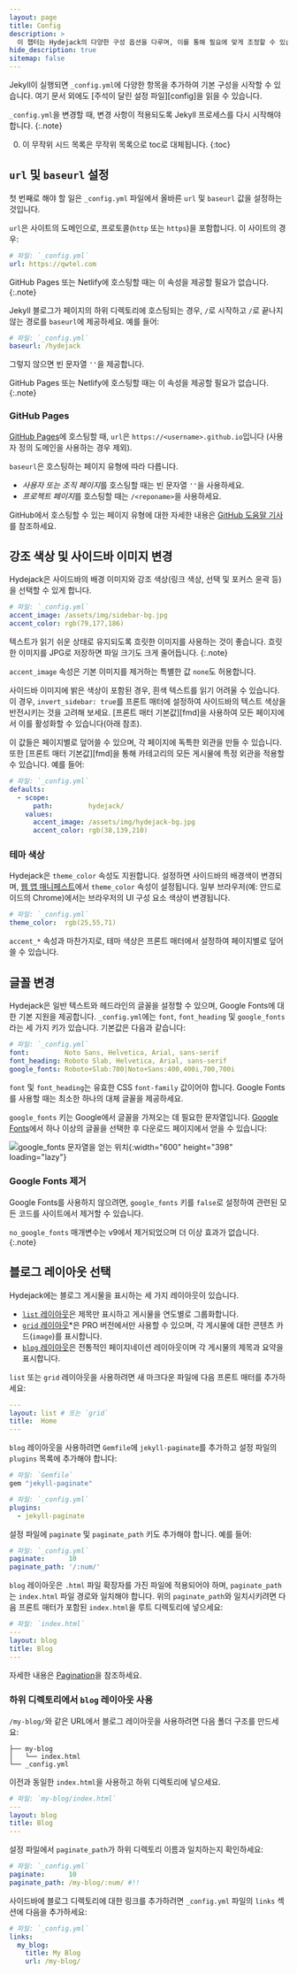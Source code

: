 ```yaml
---
layout: page
title: Config
description: >
  이 챕터는 Hydejack의 다양한 구성 옵션을 다루며, 이를 통해 필요에 맞게 조정할 수 있습니다.
hide_description: true
sitemap: false
---
```


Jekyll이 실행되면 `_config.yml`에 다양한 항목을 추가하여 기본 구성을 시작할 수 있습니다. 
여기 문서 외에도 [주석이 달린 설정 파일][config]을 읽을 수 있습니다.

`_config.yml`을 변경할 때, 변경 사항이 적용되도록 Jekyll 프로세스를 다시 시작해야 합니다.
{:.note}

0. 이 무작위 시드 목록은 무작위 목록으로 toc로 대체됩니다.
{:toc}

## `url` 및 `baseurl` 설정
첫 번째로 해야 할 일은 `_config.yml` 파일에서 올바른 `url` 및 `baseurl` 값을 설정하는 것입니다.

`url`은 사이트의 도메인으로, 프로토콜(`http` 또는 `https`)을 포함합니다. 이 사이트의 경우:

~~~yml
# 파일: `_config.yml`
url: https://qwtel.com
~~~

GitHub Pages 또는 Netlify에 호스팅할 때는 이 속성을 제공할 필요가 없습니다.
{:.note}

Jekyll 블로그가 페이지의 하위 디렉토리에 호스팅되는 경우, `/`로 시작하고 `/`로 끝나지 않는 경로를 `baseurl`에 제공하세요. 예를 들어:

~~~yml
# 파일: `_config.yml`
baseurl: /hydejack
~~~

그렇지 않으면 빈 문자열 `''`을 제공합니다.

GitHub Pages 또는 Netlify에 호스팅할 때는 이 속성을 제공할 필요가 없습니다.
{:.note}

### GitHub Pages
[GitHub Pages](https://pages.github.com/)에 호스팅할 때, `url`은 `https://<username>.github.io`입니다
(사용자 정의 도메인을 사용하는 경우 제외).

`baseurl`은 호스팅하는 페이지 유형에 따라 다릅니다.

* *사용자 또는 조직 페이지*를 호스팅할 때는 빈 문자열 `''`을 사용하세요.
* *프로젝트 페이지*를 호스팅할 때는 `/<reponame>`을 사용하세요.

GitHub에서 호스팅할 수 있는 페이지 유형에 대한 자세한 내용은 [GitHub 도움말 기사](https://help.github.com/articles/user-organization-and-project-pages/)를 참조하세요.

## 강조 색상 및 사이드바 이미지 변경
Hydejack은 사이드바의 배경 이미지와 강조 색상(링크 색상, 선택 및 포커스 윤곽 등)을 선택할 수 있게 합니다.

~~~yml
# 파일: `_config.yml`
accent_image: /assets/img/sidebar-bg.jpg
accent_color: rgb(79,177,186)
~~~

텍스트가 읽기 쉬운 상태로 유지되도록 흐릿한 이미지를 사용하는 것이 좋습니다. 흐릿한 이미지를 JPG로 저장하면 파일 크기도 크게 줄어듭니다.
{:.note}

`accent_image` 속성은 기본 이미지를 제거하는 특별한 값 `none`도 허용합니다.

사이드바 이미지에 밝은 색상이 포함된 경우, 흰색 텍스트를 읽기 어려울 수 있습니다. 이 경우, `invert_sidebar: true`를 프론트 매터에 설정하여 사이드바의 텍스트 색상을 반전시키는 것을 고려해 보세요.
[프론트 매터 기본값][fmd]을 사용하여 모든 페이지에서 이를 활성화할 수 있습니다(아래 참조).

이 값들은 페이지별로 덮어쓸 수 있으며, 각 페이지에 독특한 외관을 만들 수 있습니다.
또한 [프론트 매터 기본값][fmd]을 통해 카테고리의 모든 게시물에 특정 외관을 적용할 수 있습니다. 예를 들어:

~~~yml
# 파일: `_config.yml`
defaults:
  - scope:
      path:         hydejack/
    values:
      accent_image: /assets/img/hydejack-bg.jpg
      accent_color: rgb(38,139,210)
~~~

### 테마 색상
Hydejack은 `theme_color` 속성도 지원합니다. 설정하면 사이드바의 배경색이 변경되며, [웹 앱 매니페스트][wam]에서 `theme_color` 속성이 설정됩니다. 일부 브라우저(예: 안드로이드의 Chrome)에서는 브라우저의 UI 구성 요소 색상이 변경됩니다.

~~~yml
# 파일: `_config.yml`
theme_color:  rgb(25,55,71)
~~~

`accent_*` 속성과 마찬가지로, 테마 색상은 프론트 매터에서 설정하여 페이지별로 덮어쓸 수 있습니다.

[wam]: https://web.dev/add-manifest/#theme-color

## 글꼴 변경
Hydejack은 일반 텍스트와 헤드라인의 글꼴을 설정할 수 있으며, Google Fonts에 대한 기본 지원을 제공합니다.
`_config.yml`에는 `font`, `font_heading` 및 `google_fonts`라는 세 가지 키가 있습니다.
기본값은 다음과 같습니다:

~~~yml
# 파일: `_config.yml`
font:         Noto Sans, Helvetica, Arial, sans-serif
font_heading: Roboto Slab, Helvetica, Arial, sans-serif
google_fonts: Roboto+Slab:700|Noto+Sans:400,400i,700,700i
~~~

`font` 및 `font_heading`는 유효한 CSS `font-family` 값이어야 합니다. Google Fonts를 사용할 때는 최소한 하나의 대체 글꼴을 제공하세요.

`google_fonts` 키는 Google에서 글꼴을 가져오는 데 필요한 문자열입니다.
[Google Fonts](https://fonts.google.com)에서 하나 이상의 글꼴을 선택한 후 다운로드 페이지에서 얻을 수 있습니다:

![google_fonts 문자열을 얻는 위치](../assets/img/docs/google-fonts.png){:width="600" height="398" loading="lazy"}

### Google Fonts 제거
Google Fonts를 사용하지 않으려면, `google_fonts` 키를 `false`로 설정하여 관련된 모든 코드를 사이트에서 제거할 수 있습니다.

`no_google_fonts` 매개변수는 v9에서 제거되었으며 더 이상 효과가 없습니다.
{:.note}

## 블로그 레이아웃 선택
Hydejack에는 블로그 게시물을 표시하는 세 가지 레이아웃이 있습니다.

* [`list` 레이아웃][posts]은 제목만 표시하고 게시물을 연도별로 그룹화합니다.
* [`grid` 레이아웃][grid]\*은 PRO 버전에서만 사용할 수 있으며, 각 게시물에 대한 콘텐츠 카드(`image`)를 표시합니다.
* [`blog` 레이아웃][blog]은 전통적인 페이지네이션 레이아웃이며 각 게시물의 제목과 요약을 표시합니다.

[blog]: https://hydejack.com/blog/
[posts]: https://hydejack.com/posts/
[grid]: https://hydejack.com/blog/hydejack/

`list` 또는 `grid` 레이아웃을 사용하려면 새 마크다운 파일에 다음 프론트 매터를 추가하세요:

~~~yml
---
layout: list # 또는 `grid`
title:  Home
---
~~~

`blog` 레이아웃을 사용하려면 `Gemfile`에 `jekyll-paginate`를 추가하고 설정 파일의 `plugins` 목록에 추가해야 합니다:

~~~ruby
# 파일: `Gemfile`
gem "jekyll-paginate"
~~~

~~~yml
# 파일: `_config.yml`
plugins:
  - jekyll-paginate
~~~

설정 파일에 `paginate` 및 `paginate_path` 키도 추가해야 합니다. 예를 들어:

~~~yml
# 파일: `_config.yml`
paginate:      10
paginate_path: '/:num/'
~~~

`blog` 레이아웃은 `.html` 파일 확장자를 가진 파일에 적용되어야 하며,
`paginate_path`는 `index.html` 파일 경로와 일치해야 합니다.
위의 `paginate_path`와 일치시키려면 다음 프론트 매터가 포함된 `index.html`을 루트 디렉토리에 넣으세요:

~~~yml
# 파일: `index.html`
---
layout: blog
title: Blog
---
~~~

자세한 내용은 [Pagination](https://jekyllrb.com/docs/pagination/)을 참조하세요.

### 하위 디렉토리에서 `blog` 레이아웃 사용
`/my-blog/`와 같은 URL에서 블로그 레이아웃을 사용하려면 다음 폴더 구조를 만드세요:

~~~
├── my-blog
│   └── index.html
└── _config.yml
~~~

이전과 동일한 `index.html`을 사용하고 하위 디렉토리에 넣으세요.

~~~yml
# 파일: `my-blog/index.html`
---
layout: blog
title: Blog
---
~~~

설정 파일에서 `paginate_path`가 하위 디렉토리 이름과 일치하는지 확인하세요:

~~~yml
# 파일: `_config.yml`
paginate:      10
paginate_path: /my-blog/:num/ #!!
~~~

사이드바에 블로그 디렉토리에 대한 링크를 추가하려면 `_config.yml` 파일의 `links` 섹션에 다음을 추가하세요:

~~~yml
# 파일: `_config.yml`
links:
  my_blog:
    title: My Blog
    url: /my-blog/
~~~
